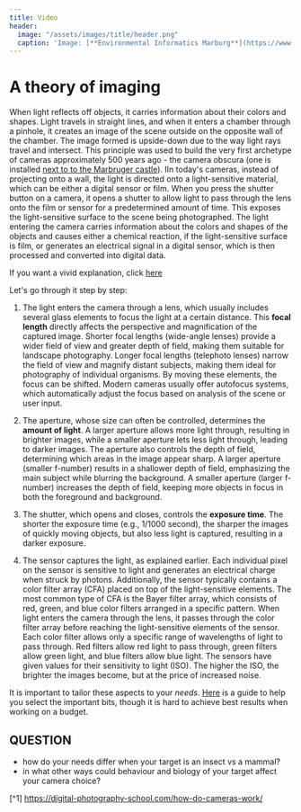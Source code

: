 ```yaml
---
title: Video
header:
  image: "/assets/images/title/header.png"
  caption: 'Image: [**Environmental Informatics Marburg**](https://www.uni-marburg.de/en/fb19/disciplines/physisch/environmentalinformatics)'
---
```



# A theory of imaging


When light reflects off objects, it carries information about their colors and shapes. Light travels in straight lines, and when it enters a chamber through a pinhole, it creates an image of the scene outside on the opposite wall of the chamber. The image formed is upside-down due to the way light rays travel and intersect. This principle was used to build the very first archetype of cameras approximately 500 years ago - the camera obscura (one is installed [next to to the Marbruger castle](https://www.uni-marburg.de/de/fb13/fachbereich/profil/camera-obscura)). IIn today's cameras, instead of projecting onto a wall, the light is directed onto a light-sensitive material, which can be either a digital sensor or film. When you press the shutter button on a camera, it opens a shutter to allow light to pass through the lens onto the film or sensor for a predetermined amount of time. This exposes the light-sensitive surface to the scene being photographed. The light entering the camera carries information about the colors and shapes of the objects and causes either a chemical reaction, if the light-sensitive surface is film, or generates an electrical signal in a digital sensor, which is then processed and converted into digital data.

If you want a vivid explanation, click [here](https://ocw.mit.edu/courses/res-2-006-girls-who-build-cameras-summer-2016/pages/digital-cameras/)

Let's go through it step by step:


1) The light enters the camera through a lens, which usually includes several glass elements to focus the light at a certain distance. This **focal length** directly affects the perspective and magnification of the captured image. Shorter focal lengths (wide-angle lenses) provide a wider field of view and greater depth of field, making them suitable for landscape photography. Longer focal lengths (telephoto lenses) narrow the field of view and magnify distant subjects, making them ideal for photography of individual organisms.
By moving these elements, the focus can be shifted. Modern cameras usually offer autofocus systems, which automatically adjust the focus based on analysis of the scene or user input.

2) The aperture, whose size can often be controlled, determines the **amount of light**. A larger aperture allows more light through, resulting in brighter images, while a smaller aperture lets less light through, leading to darker images. The aperture also controls the depth of field, determining which areas in the image appear sharp. A larger aperture (smaller f-number) results in a shallower depth of field, emphasizing the main subject while blurring the background. A smaller aperture (larger f-number) increases the depth of field, keeping more objects in focus in both the foreground and background.

3) The shutter, which opens and closes, controls the **exposure time**. The shorter the exposure time (e.g., 1/1000 second), the sharper the images of quickly moving objects, but also less light is captured, resulting in a darker exposure.

4) The sensor captures the light, as explained earlier. Each individual pixel on the sensor is sensitive to light and generates an electrical charge when struck by photons. Additionally, the sensor typically contains a color filter array (CFA) placed on top of the light-sensitive elements. The most common type of CFA is the Bayer filter array, which consists of red, green, and blue color filters arranged in a specific pattern. When light enters the camera through the lens, it passes through the color filter array before reaching the light-sensitive elements of the sensor. Each color filter allows only a specific range of wavelengths of light to pass through. Red filters allow red light to pass through, green filters allow green light, and blue filters allow blue light. The sensors have given values for their sensitivity to light (ISO). The higher the ISO, the brighter the images become, but at the price of increased noise.

It is important to tailor these aspects to your *needs*. [Here](https://digital-photography-school.com/mastering-the-exposure-triangle-for-newbies/) is a guide to help you select the important bits, though it is hard to achieve best results when working on a budget. 

## QUESTION
* how do your needs differ when your target is an insect vs a mammal?
* in what other ways could behaviour and biology of your target affect your camera choice?

[^1] https://digital-photography-school.com/how-do-cameras-work/